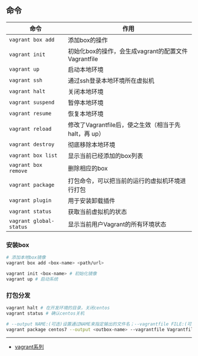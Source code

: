 ## 命令
命令	| 作用
---|---
`vagrant box add	`| 添加box的操作
`vagrant init`	| 初始化box的操作，会生成vagrant的配置文件Vagrantfile
`vagrant up`	| 启动本地环境
`vagrant ssh`	| 通过ssh登录本地环境所在虚拟机
`vagrant halt`	| 关闭本地环境
`vagrant suspend`	| 暂停本地环境
`vagrant resume`	| 恢复本地环境
`vagrant reload`	| 修改了Vagrantfile后，使之生效（相当于先 halt，再 up）
`vagrant destroy`	| 彻底移除本地环境
`vagrant box list`	| 显示当前已经添加的box列表
`vagrant box remove`	| 删除相应的box
`vagrant package`	| 打包命令，可以把当前的运行的虚拟机环境进行打包
`vagrant plugin`	| 用于安装卸载插件
`vagrant status`	| 获取当前虚拟机的状态
`vagrant global-status`	| 显示当前用户Vagrant的所有环境状态

### 安装box
``` bash
# 添加本地box镜像
vagrant box add <box-name> <path/url>

vagrant init <box-name> # 初始化镜像
vagrant up # 启动系统
```

### 打包分发 
```bash
vagrant halt # 在开发环境的目录，关闭centos
vagrant status # 确认centos关机

# --output NAME:(可选)设置通过NAME来指定输出的文件名；--vagrantfile FILE:(可选)将Vagrantfile直接封进box中
vagrant package centos7 --output <outbox-name> --vagrantfile Vagrantfile
```

- - - 
- [vagrant系列](https://blog.csdn.net/yjk13703623757/article/category/6852744)